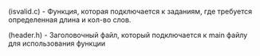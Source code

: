 (isvalid.c) - Функция, которая подключается к заданиям, где требуется определенная длина и кол-во слов.

(header.h) - Заголовочный файл, который подключается к main файлу для использования функции
